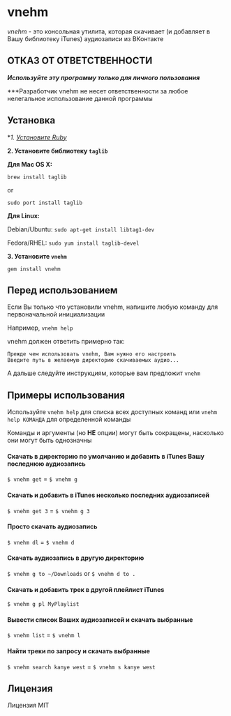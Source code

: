 # vnehm

*vnehm* - это консольная утилита, которая скачивает (и добавляет в Вашу библиотеку iTunes) аудиозаписи из ВКонтакте

## ОТКАЗ ОТ ОТВЕТСТВЕННОСТИ

***Используйте эту программу только для личного пользования***

***Разработчик vnehm не несет ответственности за любое нелегальное использование данной программы

## Установка

**1. [Установите Ruby](https://www.ruby-lang.org/ru/downloads/)*

**2. Установите библиотеку `taglib`**

**Для Mac OS X:**

`brew install taglib`

or

`sudo port install taglib`

**Для Linux:**

Debian/Ubuntu: `sudo apt-get install libtag1-dev`

Fedora/RHEL: `sudo yum install taglib-devel`

**3. Установите `vnehm`**

`gem install vnehm`

## Перед использованием

Если Вы только что установили vnehm, напишите любую команду для первоначальной инициализации

Например, `vnehm help`

vnehm должен ответить примерно так:
```
Прежде чем использовать vnehm, Вам нужно его настроить
Введите путь в желаемую директорию скачиваемых аудио...
```
А дальше следуйте инструкциям, которые вам предложит `vnehm`

## Примеры использования

Используйте `vnehm help` для списка всех доступных команд или `vnehm help КОМАНДА` для определенной команды

Команды и аргументы (но **НЕ** опции) могут быть сокращены, насколько они могут быть однозначны

#### Скачать в директорию по умолчанию и добавить в iTunes Вашу последнюю аудиозапись

  `$ vnehm get` = `$ vnehm g`

#### Скачать и добавить в iTunes несколько последних аудиозаписей

  `$ vnehm get 3` = `$ vnehm g 3`

#### Просто скачать аудиозапись

  `$ vnehm dl` = `$ vnehm d`

#### Скачать аудиозапись в другую директорию

  `$ vnehm g to ~/Downloads` or `$ vnehm d to .`

#### Скачать и добавить трек в другой плейлист iTunes

  `$ vnehm g pl MyPlaylist`

#### Вывести список Ваших аудиозаписей и скачать выбранные

  `$ vnehm list` = `$ vnehm l`

#### Найти треки по запросу и скачать выбранные

  `$ vnehm search kanye west` = `$ vnehm s kanye west`

## Лицензия

Лицензия MIT
